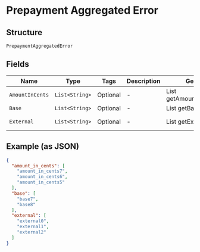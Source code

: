 
# Prepayment Aggregated Error

## Structure

`PrepaymentAggregatedError`

## Fields

| Name | Type | Tags | Description | Getter | Setter |
|  --- | --- | --- | --- | --- | --- |
| `AmountInCents` | `List<String>` | Optional | - | List<String> getAmountInCents() | setAmountInCents(List<String> amountInCents) |
| `Base` | `List<String>` | Optional | - | List<String> getBase() | setBase(List<String> base) |
| `External` | `List<String>` | Optional | - | List<String> getExternal() | setExternal(List<String> external) |

## Example (as JSON)

```json
{
  "amount_in_cents": [
    "amount_in_cents7",
    "amount_in_cents6",
    "amount_in_cents5"
  ],
  "base": [
    "base7",
    "base8"
  ],
  "external": [
    "external0",
    "external1",
    "external2"
  ]
}
```

